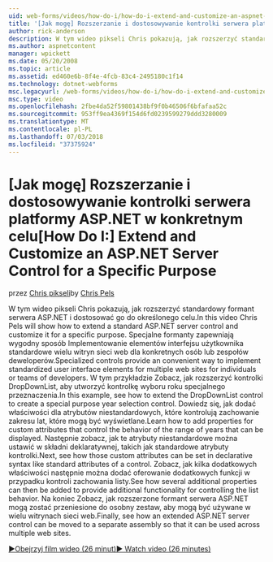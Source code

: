 ```yaml
---
uid: web-forms/videos/how-do-i/how-do-i-extend-and-customize-an-aspnet-server-control-for-a-specific-purpose
title: '[Jak mogę] Rozszerzanie i dostosowywanie kontrolki serwera platformy ASP.NET w określonym celu | Dokumentacja firmy Microsoft'
author: rick-anderson
description: W tym wideo pikseli Chris pokazują, jak rozszerzyć standardowy formant serwera ASP.NET i dostosować go do określonego celu. Specjalne elementy sterujące udostępniają c...
ms.author: aspnetcontent
manager: wpickett
ms.date: 05/20/2008
ms.topic: article
ms.assetid: ed460e6b-8f4e-4fcb-83c4-2495180c1f14
ms.technology: dotnet-webforms
msc.legacyurl: /web-forms/videos/how-do-i/how-do-i-extend-and-customize-an-aspnet-server-control-for-a-specific-purpose
msc.type: video
ms.openlocfilehash: 2fbe4da52f59801438bf9f0b46506f6bfafaa52c
ms.sourcegitcommit: 953ff9ea4369f154d6fd0239599279ddd3280009
ms.translationtype: MT
ms.contentlocale: pl-PL
ms.lasthandoff: 07/03/2018
ms.locfileid: "37375924"
---
```

<a name="how-do-i-extend-and-customize-an-aspnet-server-control-for-a-specific-purpose"></a><span data-ttu-id="dc477-104">[Jak mogę] Rozszerzanie i dostosowywanie kontrolki serwera platformy ASP.NET w konkretnym celu</span><span class="sxs-lookup"><span data-stu-id="dc477-104">[How Do I:] Extend and Customize an ASP.NET Server Control for a Specific Purpose</span></span>
====================
<span data-ttu-id="dc477-105">przez [Chris pikseli](https://twitter.com/chrispels)</span><span class="sxs-lookup"><span data-stu-id="dc477-105">by [Chris Pels](https://twitter.com/chrispels)</span></span>

<span data-ttu-id="dc477-106">W tym wideo pikseli Chris pokazują, jak rozszerzyć standardowy formant serwera ASP.NET i dostosować go do określonego celu.</span><span class="sxs-lookup"><span data-stu-id="dc477-106">In this video Chris Pels will show how to extend a standard ASP.NET server control and customize it for a specific purpose.</span></span> <span data-ttu-id="dc477-107">Specjalne formanty zapewniają wygodny sposób Implementowanie elementów interfejsu użytkownika standardowe wielu witryn sieci web dla konkretnych osób lub zespołów deweloperów.</span><span class="sxs-lookup"><span data-stu-id="dc477-107">Specialized controls provide an convenient way to implement standardized user interface elements for multiple web sites for individuals or teams of developers.</span></span> <span data-ttu-id="dc477-108">W tym przykładzie Zobacz, jak rozszerzyć kontrolki DropDownList, aby utworzyć kontrolkę wyboru roku specjalnego przeznaczenia.</span><span class="sxs-lookup"><span data-stu-id="dc477-108">In this example, see how to extend the DropDownList control to create a special purpose year selection control.</span></span> <span data-ttu-id="dc477-109">Dowiedz się, jak dodać właściwości dla atrybutów niestandardowych, które kontrolują zachowanie zakresu lat, które mogą być wyświetlane.</span><span class="sxs-lookup"><span data-stu-id="dc477-109">Learn how to add properties for custom attributes that control the behavior of the range of years that can be displayed.</span></span> <span data-ttu-id="dc477-110">Następnie zobacz, jak te atrybuty niestandardowe można ustawić w składni deklaratywnej, takich jak standardowe atrybuty kontrolki.</span><span class="sxs-lookup"><span data-stu-id="dc477-110">Next, see how those custom attributes can be set in declarative syntax like standard attributes of a control.</span></span> <span data-ttu-id="dc477-111">Zobacz, jak kilka dodatkowych właściwości następnie można dodać oferowanie dodatkowych funkcji w przypadku kontroli zachowania listy.</span><span class="sxs-lookup"><span data-stu-id="dc477-111">See how several additional properties can then be added to provide additional functionality for controlling the list behavior.</span></span> <span data-ttu-id="dc477-112">Na koniec Zobacz, jak rozszerzone formant serwera ASP.NET mogą zostać przeniesione do osobny zestaw, aby mogą być używane w wielu witrynach sieci web.</span><span class="sxs-lookup"><span data-stu-id="dc477-112">Finally, see how an extended ASP.NET server control can be moved to a separate assembly so that it can be used across multiple web sites.</span></span>

[<span data-ttu-id="dc477-113">&#9654;Obejrzyj film wideo (26 minut)</span><span class="sxs-lookup"><span data-stu-id="dc477-113">&#9654; Watch video (26 minutes)</span></span>](https://channel9.msdn.com/Blogs/ASP-NET-Site-Videos/how-do-i-extend-and-customize-an-aspnet-server-control-for-a-specific-purpose)
